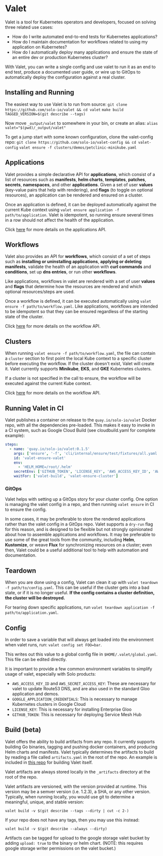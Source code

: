 # Valet

Valet is a tool for Kubernetes operators and developers, focused on solving three related use cases:
* How do I write automated end-to-end tests for Kubernetes applications?
* How do I maintain documentation for workflows related to using my application on Kubernetes?
* How do I automatically deploy many applications and ensure the state of an entire dev or production Kubernetes cluster?

With Valet, you can write a single config and use valet to run it as an end to end test, produce a documented user guide, 
or wire up to GitOps to automatically deploy the configuration against a real cluster. 

## Installing and Running

The easiest way to use Valet is to run from source:
`git clone https://github.com/solo-io/valet && cd valet`
`make build TAGGED_VERSION=$(git describe --tags)`

Now move `_output/valet` to somewhere in your bin, or create an alias: `alias valet="$(pwd)/_output/valet"`

To get a jump start with some known configuration, clone the valet-config repo:
`git clone https://github.com/solo-io/valet-config && cd valet-config`
`valet ensure -f clusters/demos/petclinic-minikube.yaml`

## Applications

Valet provides a simple declarative API for **applications**, which consist of a list of resources such as 
**manifests**, **helm charts**, **templates**, **patches**, **secrets**, **namespaces**, and other **applications**. 
Given a set of user **values** (key-value pairs that help with rendering), and **flags** (to toggle on optional resources),
an application can be rendered and ensured on a cluster. 

Once an application is defined, it can be deployed automatically against the current Kube context 
using `valet ensure application -f path/to/application`. Valet is idempotent, so running ensure several times in a 
row should not affect the health of the application. 

Click [here](cli/internal/ensure/resource/application/README.md) for more details on the applications API. 

## Workflows

Valet also provides an API for **workflows**, which consist of a set of steps such as **installing or uninstalling applications**, 
**applying or deleting manifests**, validate the health of an application with **curl commands** and **conditions**, 
set up **dns entries**, or run other **workflows**.

Like applications, workflows in valet are rendered with a set of user **values** and **flags** that determine how 
the resources are rendered and which optional resources/steps are used. 

Once a workflow is defined, it can be executed automatically using `valet ensure -f path/to/workflow.yaml`. Like applications, 
workflows are intended to be idempotent so that they can be ensured regardless of the starting state of the cluster. 

Click [here](cli/internal/ensure/resource/workflow/README.md) for more details on the workflow API. 

## Clusters

When running `valet ensure -f path/to/workflow.yaml`, the file can contain a `cluster` section to first point the local 
Kube context to a specific cluster before executing the workflow. If the cluster doesn't exist, Valet will create it. 
Valet currently supports **Minikube**, **EKS**, and **GKE** Kubernetes clusters. 

If a cluster is not specified in the call to ensure, the workflow will be executed against the current Kube context. 

Click [here](cli/internal/ensure/resource/cluster/README.md) for more details on the workflow API. 

## Running Valet in CI 

Valet publishes a container on release to the `quay.io/solo-io/valet` Docker repo, with all the dependencies
pre-loaded. This makes it easy to invoke in a CI system, such as Google Cloud Build 
(see cloudbuild.yaml for complete example):

```yaml
steps:
  - name: 'quay.io/solo-io/valet:0.1.5'
    args: ['ensure', '-f', 'cli/internal/ensure/test/fixtures/all.yaml', '--gke-cluster-name', 'valet-$SHORT_SHA']
    id: 'valet-ensure-valet'
    env:
      - 'HELM_HOME=/root/.helm'
    secretEnv: ['GITHUB_TOKEN', 'LICENSE_KEY', 'AWS_ACCESS_KEY_ID', 'AWS_SECRET_ACCESS_KEY']
    waitFor: ['valet-build', 'valet-ensure-cluster']
```

### GitOps

Valet helps with setting up a GitOps story for your cluster config. One option is managing the valet config in a repo, 
and then running `valet ensure` in CI to ensure the config. 

In some cases, it may be preferable to store the rendered applications rather than the valet config in a GitOps repo. 
Valet supports a `dry-run` flag for this reason, and is designed to be flexible but not strongly opinionated about how 
to assemble applications and workflows. It may be preferable to use some of the great tools from the community, including
**Helm**, **Kustomize**, or weave **Flux** for synchronizing resources on a cluster; even then, Valet could be a useful
additional tool to help with automation and documentation. 



## Teardown

When you are done using a config, Valet can clean it up with `valet teardown -f path/to/config.yaml`. 
This can be useful if the cluster gets into a bad state, or if it is no longer useful. **If the config
contains a cluster definition, the cluster will be destroyed.**

For tearing down specific applications, run `valet teardown application -f path/to/application.yaml`.  

## Config

In order to save a variable that will always get loaded into the environment when valet runs, run:
`valet config set FOO=bar`. 

This writes out this value to a global config file in `$HOME/.valet/global.yaml`. This file can be edited 
directly. 

It is important to provide a few common environment variables to simplify usage of valet, especially with Solo products:
* `AWS_ACCESS_KEY_ID` and `AWS_SECRET_ACCESS_KEY`: These are necessary for valet to update Route53 DNS, and
are also used in the standard Gloo application and demos. 
* `GOOGLE_APPLICATION_CREDENTIALS`: This is necessary to manage Kubernetes clusters in Google Cloud
* `LICENSE_KEY`: This is necessary for installing Enterprise Gloo
* `GITHUB_TOKEN`: This is necessary for deploying Service Mesh Hub

## Build (beta)

Valet offers the ability to build artifacts from any repo. 
It currently supports building Go binaries, tagging and pushing docker containers, 
and producing Helm charts and manifests. Valet typically determines the artifacts to 
build by reading a file called `artifacts.yaml` in the root of the repo. An example 
is included in [this repo](artifacts.yaml) for building Valet itself. 

Valet artifacts are always stored locally in the `_artifacts` directory at the root of the repo. 

Valet artifacts are versioned, with the version provided at runtime. 
This version may be a semver version (i.e. 1.2.3), a SHA, or any other version. 
Typically, when running locally, you would use git to determine a meaningful, 
unique, and stable version:

`valet build -v $(git describe --tags --dirty | cut -c 2-)`

If your repo does not have any tags, then you may use this instead:

`valet build -v $(git describe --always --dirty)`

Artifacts can be tagged for upload to the google storage valet bucket 
by adding `upload: true` to the binary or helm chart. 
(NOTE: this requires google storage writer permissions on the valet bucket.) 
